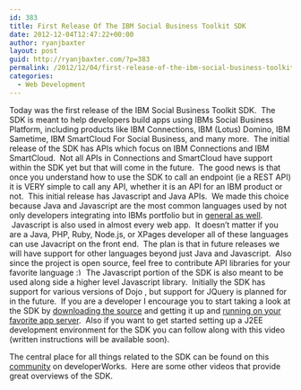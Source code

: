 ```yaml
---
id: 383
title: First Release Of The IBM Social Business Toolkit SDK
date: 2012-12-04T12:47:22+00:00
author: ryanjbaxter
layout: post
guid: http://ryanjbaxter.com/?p=383
permalink: /2012/12/04/first-release-of-the-ibm-social-business-toolkit-sdk/
categories:
  - Web Development
---
```

Today was the first release of the IBM Social Business Toolkit SDK.  The SDK is meant to help developers build apps using IBMs Social Business Platform, including products like IBM Connections, IBM (Lotus) Domino, IBM Sametime, IBM SmartCloud For Social Business, and many more.  The initial release of the SDK has APIs which focus on IBM Connections and IBM SmartCloud.  Not all APIs in Connections and SmartCloud have support within the SDK yet but that will come in the future.  The good news is that once you understand how to use the SDK to call an endpoint (ie a REST API) it is VERY simple to call any API, whether it is an API for an IBM product or not.  This initial release has Javascript and Java APIs.  We made this choice because Java and Javascript are the most common languages used by not only developers integrating into IBMs portfolio but in <a href="http://redmonk.com/sogrady/2012/09/12/language-rankings-9-12/" target="_blank">general as well</a>.  Javascript is also used in almost every web app.  It doesn&#8217;t matter if you are a Java, PHP, Ruby, Node.js, or XPages developer all of these languages can use Javacript on the front end.  The plan is that in future releases we will have support for other languages beyond just Java and Javascript.  Also since the project is open source, feel free to contribute API libraries for your favorite language  <img src="http://ryanjbaxter.com/wp-includes/images/smilies/simple-smile.png" alt=":)" class="wp-smiley" style="height: 1em; max-height: 1em;" /> The Javascript portion of the SDK is also meant to be used along side a higher level Javascript library.  Initially the SDK has support for various versions of Dojo , but support for JQuery is planned for in the future.  If you are a developer I encourage you to start taking a look at the SDK by <a href="http://ibmsbt.openntf.org/" target="_blank">downloading the source</a> and getting it up and <a href="http://www-10.lotus.com/ldd/appdevwiki.nsf/xpDocViewer.xsp?lookupName=IBM+Social+Business+Toolkit+SDK+documentation#action=openDocument&res_title=Installing_the_SDK_SDK1.0&content=pdcontent" target="_blank">running on your favorite app server</a>.  Also if you want to get started setting up a J2EE development environment for the SDK you can follow along with this video (written instructions will be available soon).

<span class="youtube"></span>

The central place for all things related to the SDK can be found on this <a href="https://www.ibm.com/developerworks/mydeveloperworks/groups/service/html/communityview?communityUuid=0f357879-ccee-4927-98c1-7bb88d5dc81f" target="_blank">community</a> on developerWorks.  Here are some other videos that provide great overviews of the SDK.

<span class="youtube"></span>

<span class="youtube"></span>